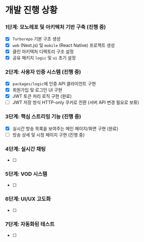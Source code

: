 # 개발 진행 상황

### 1단계: 모노레포 및 아키텍처 기반 구축 (진행 중)

- [x] `Turborepo` 기본 구조 생성
- [x] `web` (Next.js) 및 `mobile` (React Native) 프로젝트 생성
- [x] 클린 아키텍처 디렉토리 구조 설정
- [x] 공유 패키지 `logic` 및 `ui` 초기 설정

### 2단계: 사용자 인증 시스템 (진행 중)

- [x] `packages/logic`에 인증 API 클라이언트 구현
- [x] 회원가입 및 로그인 UI 구현
- [x] JWT 토큰 처리 로직 구현 (완료)
- [ ] JWT 저장 방식 HTTP-only 쿠키로 전환 (서버 API 변경 필요로 보류)

### 3단계: 핵심 스트리밍 기능 (진행 중)

- [x] 실시간 방송 목록을 보여주는 메인 페이지/화면 구현 (완료)
- [ ] 방송 상세 및 시청 페이지 구현 (진행 중)

### 4단계: 실시간 채팅

- [ ]

### 5단계: VOD 시스템

- [ ]

### 6단계: UI/UX 고도화

- [ ]

### 7단계: 자동화된 테스트

- [ ]
